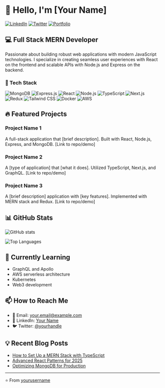 # 👋 Hello, I'm [Your Name]

[![LinkedIn](https://img.shields.io/badge/LinkedIn-0077B5?style=for-the-badge&logo=linkedin&logoColor=white)](https://linkedin.com/in/yourprofile)
[![Twitter](https://img.shields.io/badge/Twitter-1DA1F2?style=for-the-badge&logo=twitter&logoColor=white)](https://twitter.com/yourhandle)
[![Portfolio](https://img.shields.io/badge/Portfolio-4285F4?style=for-the-badge&logo=google-chrome&logoColor=white)](https://yourportfolio.com)

## 💻 Full Stack MERN Developer

Passionate about building robust web applications with modern JavaScript technologies. I specialize in creating seamless user experiences with React on the frontend and scalable APIs with Node.js and Express on the backend.

### 🚀 Tech Stack

![MongoDB](https://img.shields.io/badge/MongoDB-4EA94B?style=for-the-badge&logo=mongodb&logoColor=white)
![Express.js](https://img.shields.io/badge/Express.js-000000?style=for-the-badge&logo=express&logoColor=white)
![React](https://img.shields.io/badge/React-20232A?style=for-the-badge&logo=react&logoColor=61DAFB)
![Node.js](https://img.shields.io/badge/Node.js-339933?style=for-the-badge&logo=nodedotjs&logoColor=white)
![TypeScript](https://img.shields.io/badge/TypeScript-007ACC?style=for-the-badge&logo=typescript&logoColor=white)
![Next.js](https://img.shields.io/badge/next.js-000000?style=for-the-badge&logo=nextdotjs&logoColor=white)
![Redux](https://img.shields.io/badge/Redux-593D88?style=for-the-badge&logo=redux&logoColor=white)
![Tailwind CSS](https://img.shields.io/badge/Tailwind_CSS-38B2AC?style=for-the-badge&logo=tailwind-css&logoColor=white)
![Docker](https://img.shields.io/badge/Docker-2CA5E0?style=for-the-badge&logo=docker&logoColor=white)
![AWS](https://img.shields.io/badge/AWS-232F3E?style=for-the-badge&logo=amazon-aws&logoColor=white)

## 🔥 Featured Projects

### Project Name 1
A full-stack application that [brief description]. Built with React, Node.js, Express, and MongoDB.
[Link to repo/demo]

### Project Name 2
A [type of application] that [what it does]. Utilized TypeScript, Next.js, and GraphQL.
[Link to repo/demo]

### Project Name 3
A [brief description] application with [key features]. Implemented with MERN stack and Redux.
[Link to repo/demo]

## 📊 GitHub Stats

![GitHub stats](https://github-readme-stats.vercel.app/api?username=yourusername&show_icons=true&theme=tokyonight)

![Top Languages](https://github-readme-stats.vercel.app/api/top-langs/?username=yourusername&layout=compact&theme=tokyonight)

## 🌱 Currently Learning

- GraphQL and Apollo
- AWS serverless architecture
- Kubernetes
- Web3 development

## 📫 How to Reach Me

- 📧 Email: your.email@example.com
- 💼 LinkedIn: [Your Name](https://linkedin.com/in/yourprofile)
- 🐦 Twitter: [@yourhandle](https://twitter.com/yourhandle)

## 💡 Recent Blog Posts

<!-- BLOG-POST-LIST:START -->
- [How to Set Up a MERN Stack with TypeScript](https://yourblog.com/post1)
- [Advanced React Patterns for 2025](https://yourblog.com/post2)
- [Optimizing MongoDB for Production](https://yourblog.com/post3)
<!-- BLOG-POST-LIST:END -->

---

⭐️ From [yourusername](https://github.com/yourusername)
